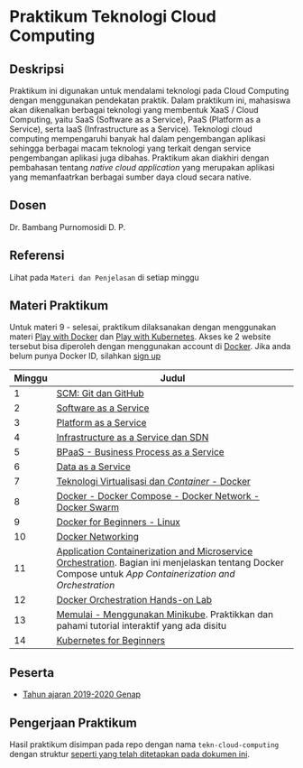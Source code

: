 # Praktikum Teknologi Cloud Computing

## Deskripsi

Praktikum ini digunakan untuk mendalami teknologi pada Cloud Computing dengan menggunakan pendekatan praktik. Dalam praktikum ini, mahasiswa akan dikenalkan berbagai teknologi yang membentuk XaaS / Cloud Computing, yaitu SaaS (Software as a Service), PaaS (Platform as a Service), serta IaaS (Infrastructure as a Service). Teknologi cloud computing mempengaruhi banyak hal dalam pengembangan aplikasi sehingga berbagai macam teknologi yang terkait dengan service pengembangan aplikasi juga dibahas. Praktikum akan diakhiri dengan pembahasan tentang *native cloud application* yang merupakan aplikasi yang memanfaatrkan berbagai sumber daya cloud secara native.

## Dosen

Dr. Bambang Purnomosidi D. P.

## Referensi

Lihat pada `Materi dan Penjelasan` di setiap minggu

## Materi Praktikum

Untuk materi 9 - selesai, praktikum dilaksanakan dengan menggunakan materi [Play with Docker](https://labs.play-with-docker.com/) dan [Play with Kubernetes](https://labs.play-with-k8s.com/). Akses ke 2 website tersebut bisa diperoleh dengan menggunakan account di [Docker](https://docker.com). Jika anda belum punya Docker ID, silahkan [sign up](https://hub.docker.com/signup)

| Minggu | Judul | 
| ------- | ------ |
| 1 | [SCM: Git dan GitHub](tcc/minggu-01.md) | 
| 2 | [Software as a Service](tcc/minggu-02.md) | 
| 3 | [Platform as a Service](tcc/minggu-03.md) | 
| 4 | [Infrastructure as a Service dan SDN](tcc/minggu-04.md) | 
| 5 | [BPaaS - Business Process as a Service](tcc/minggu-05.md) | 
| 6 | [Data as a Service](tcc/minggu-06.md) | 
| 7 | [Teknologi Virtualisasi dan *Container* - Docker](tcc/minggu-07.md) | 
| 8 | [Docker - Docker Compose - Docker Network - Docker Swarm](tcc/minggu-08.md) | 
| 9 | [Docker for Beginners - Linux](https://training.play-with-docker.com/beginner-linux/) | 
| 10 | [Docker Networking](https://training.play-with-docker.com/docker-networking-hol/) | 
| 11 | [Application Containerization and Microservice Orchestration](https://training.play-with-docker.com/microservice-orchestration/). Bagian ini menjelaskan tentang Docker Compose untuk *App Containerization and Orchestration* | 
| 12 | [Docker Orchestration Hands-on Lab](https://training.play-with-docker.com/orchestration-hol/) | 
| 13 | [Memulai - Menggunakan Minikube](https://kubernetes.io/docs/tutorials/hello-minikube/). Praktikkan dan pahami tutorial interaktif yang ada disitu | 
| 14 | [Kubernetes for Beginners](https://training.play-with-kubernetes.com/kubernetes-workshop/) | 

## Peserta

* [Tahun ajaran 2019-2020 Genap](tcc-2019-2020-genap/)

## Pengerjaan Praktikum

Hasil praktikum disimpan pada repo dengan nama `tekn-cloud-computing` dengan struktur [seperti yang telah ditetapkan pada dokumen ini](struktur-direktori.md).

